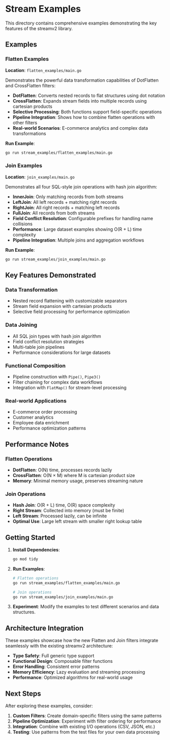 # Stream Examples

This directory contains comprehensive examples demonstrating the key features of the streamv2 library.

## Examples

### Flatten Examples
**Location**: `flatten_examples/main.go`

Demonstrates the powerful data transformation capabilities of DotFlatten and CrossFlatten filters:

- **DotFlatten**: Converts nested records to flat structures using dot notation
- **CrossFlatten**: Expands stream fields into multiple records using cartesian products
- **Selective Processing**: Both functions support field-specific operations
- **Pipeline Integration**: Shows how to combine flatten operations with other filters
- **Real-world Scenarios**: E-commerce analytics and complex data transformations

**Run Example**:
```bash
go run stream_examples/flatten_examples/main.go
```

### Join Examples  
**Location**: `join_examples/main.go`

Demonstrates all four SQL-style join operations with hash join algorithm:

- **InnerJoin**: Only matching records from both streams
- **LeftJoin**: All left records + matching right records  
- **RightJoin**: All right records + matching left records
- **FullJoin**: All records from both streams
- **Field Conflict Resolution**: Configurable prefixes for handling name collisions
- **Performance**: Large dataset examples showing O(R + L) time complexity
- **Pipeline Integration**: Multiple joins and aggregation workflows

**Run Example**:
```bash
go run stream_examples/join_examples/main.go
```

## Key Features Demonstrated

### Data Transformation
- Nested record flattening with customizable separators
- Stream field expansion with cartesian products
- Selective field processing for performance optimization

### Data Joining
- All SQL join types with hash join algorithm
- Field conflict resolution strategies
- Multi-table join pipelines
- Performance considerations for large datasets

### Functional Composition
- Pipeline construction with `Pipe()`, `Pipe3()`
- Filter chaining for complex data workflows
- Integration with `FlatMap()` for stream-level processing

### Real-world Applications
- E-commerce order processing
- Customer analytics
- Employee data enrichment
- Performance optimization patterns

## Performance Notes

### Flatten Operations
- **DotFlatten**: O(N) time, processes records lazily
- **CrossFlatten**: O(N × M) where M is cartesian product size
- **Memory**: Minimal memory usage, preserves streaming nature

### Join Operations
- **Hash Join**: O(R + L) time, O(R) space complexity
- **Right Stream**: Collected into memory (must be finite)
- **Left Stream**: Processed lazily, can be infinite
- **Optimal Use**: Large left stream with smaller right lookup table

## Getting Started

1. **Install Dependencies**:
   ```bash
   go mod tidy
   ```

2. **Run Examples**:
   ```bash
   # Flatten operations
   go run stream_examples/flatten_examples/main.go
   
   # Join operations  
   go run stream_examples/join_examples/main.go
   ```

3. **Experiment**: Modify the examples to test different scenarios and data structures.

## Architecture Integration

These examples showcase how the new Flatten and Join filters integrate seamlessly with the existing streamv2 architecture:

- **Type Safety**: Full generic type support
- **Functional Design**: Composable filter functions
- **Error Handling**: Consistent error patterns
- **Memory Efficiency**: Lazy evaluation and streaming processing
- **Performance**: Optimized algorithms for real-world usage

## Next Steps

After exploring these examples, consider:

1. **Custom Filters**: Create domain-specific filters using the same patterns
2. **Pipeline Optimization**: Experiment with filter ordering for performance
3. **Integration**: Combine with existing I/O operations (CSV, JSON, etc.)
4. **Testing**: Use patterns from the test files for your own data processing